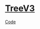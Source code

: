 # [TreeV3](https://www.ev3dev.org/projects/2014/11/30/TreeV3)

[Code](https://github.com/G33kDude/TreeV3)
